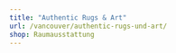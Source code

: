 ```yaml
---
title: "Authentic Rugs & Art"
url: /vancouver/authentic-rugs-und-art/
shop: Raumausstattung
---
```

